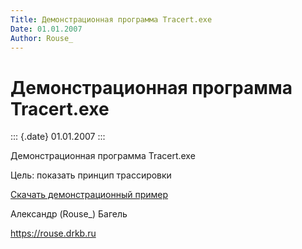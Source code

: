 ```yaml
---
Title: Демонстрационная программа Tracert.exe
Date: 01.01.2007
Author: Rouse_
---
```



Демонстрационная программа Tracert.exe
======================================

::: {.date}
01.01.2007
:::

Демонстрационная программа Tracert.exe

Цель: показать принцип трассировки

[Скачать демонстрационный пример](tracert.zip)

Александр (Rouse\_) Багель

<https://rouse.drkb.ru>
